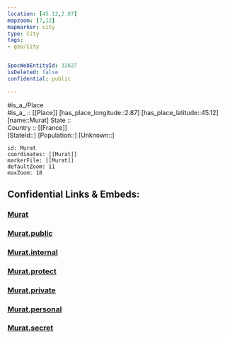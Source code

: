 ```yaml
---
location: [45.12,2.87] 
mapzoom: [7,12] 
mapmarker: city 
type: City
tags:
- geo/City


SpocWebEntityId: 32627
isDeleted: false
confidential: public

---
```

#is_a_/Place  
#is_a_ :: [[Place]] 
[has_place_longitude::2.87] 
[has_place_latitude::45.12] 
[name::Murat] 
State ::  
Country :: [[France]]  
[StateId::] 
[Population::] 
[Unknown::] 


```leaflet
id: Murat
coordinates: [[Murat]] 
markerFile: [[Murat]] 
defaultZoom: 11 
maxZoom: 18
```


## Confidential Links & Embeds: 

### [Murat](/_Standards/Earth/Continent/Europe/Europe~West/France/regions~France/Auvergne-Rhône-Alpes/departments~Auvergne-Rhône-Alpes/Cantal/communes~Cantal/Saint-Flour/cities~Saint-Flour/Murat.md) 

### [Murat.public](/_public/Earth/Continent/Europe/Europe~West/France/regions~France/Auvergne-Rhône-Alpes/departments~Auvergne-Rhône-Alpes/Cantal/communes~Cantal/Saint-Flour/cities~Saint-Flour/Murat.public.md) 

### [Murat.internal](/_internal/Earth/Continent/Europe/Europe~West/France/regions~France/Auvergne-Rhône-Alpes/departments~Auvergne-Rhône-Alpes/Cantal/communes~Cantal/Saint-Flour/cities~Saint-Flour/Murat.internal.md) 

### [Murat.protect](/_protect/Earth/Continent/Europe/Europe~West/France/regions~France/Auvergne-Rhône-Alpes/departments~Auvergne-Rhône-Alpes/Cantal/communes~Cantal/Saint-Flour/cities~Saint-Flour/Murat.protect.md) 

### [Murat.private](/_private/Earth/Continent/Europe/Europe~West/France/regions~France/Auvergne-Rhône-Alpes/departments~Auvergne-Rhône-Alpes/Cantal/communes~Cantal/Saint-Flour/cities~Saint-Flour/Murat.private.md) 

### [Murat.personal](/_personal/Earth/Continent/Europe/Europe~West/France/regions~France/Auvergne-Rhône-Alpes/departments~Auvergne-Rhône-Alpes/Cantal/communes~Cantal/Saint-Flour/cities~Saint-Flour/Murat.personal.md) 

### [Murat.secret](/_secret/Earth/Continent/Europe/Europe~West/France/regions~France/Auvergne-Rhône-Alpes/departments~Auvergne-Rhône-Alpes/Cantal/communes~Cantal/Saint-Flour/cities~Saint-Flour/Murat.secret.md)

